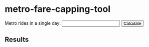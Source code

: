 # metro-fare-capping-tool

<form>
<label>Metro rides in a single day: <input type="text" name="metroRides" id="metroRides"></label>
<button type="submit" id="btnCalculate">Calculate</button>
</form>

## Results

<div id="resultText"></div>

<script>
    document.querySelector('#btnCalculate').addEventListener('click', function(e) {
        e.preventDefault();
        document.querySelector('div#resultText').innerText = '$' + result;
    });

    function calculateTotalCost() {
        let result = 0;
        let metroRidesPerDay = document.querySelector('input#metroRides').value;
        let baseRegularCost = 2;

        result = baseRegularCost * metroRidesPerDay;

        if (result > 6) {
            result = 6;
        }
        return result;
    }
</script>